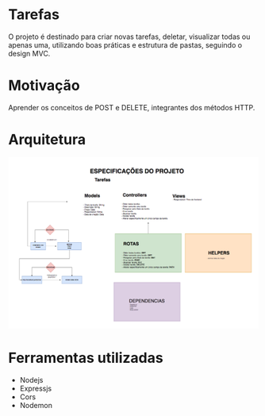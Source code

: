 # Tarefas

O projeto é destinado para criar novas tarefas, deletar, visualizar todas ou apenas uma, utilizando boas práticas e estrutura de pastas, seguindo o design MVC. 

# Motivação

Aprender os conceitos de POST e DELETE, integrantes dos métodos HTTP.

# Arquitetura 

![Arquitetura do projeto](arquitetura_tarefas.png)

# Ferramentas utilizadas

* Nodejs
* Expressjs
* Cors
* Nodemon

